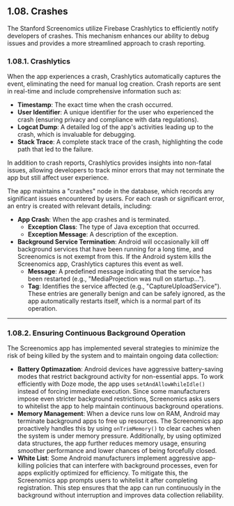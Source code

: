 ## 1.08. Crashes

The Stanford Screenomics utilize Firebase Crashlytics to efficiently notify developers of crashes. This mechanism enhances our ability to debug issues and provides a more streamlined approach to crash reporting.

### 1.08.1. Crashlytics

When the app experiences a crash, Crashlytics automatically captures the event, eliminating the need for manual log creation. Crash reports are sent in real-time and include comprehensive information such as:
* **Timestamp**: The exact time when the crash occurred.
* **User Identifier**: A unique identifier for the user who experienced the crash (ensuring privacy and compliance with data regulations).
* **Logcat Dump**: A detailed log of the app's activities leading up to the crash, which is invaluable for debugging.
* **Stack Trace**: A complete stack trace of the crash, highlighting the code path that led to the failure.

In addition to crash reports, Crashlytics provides insights into non-fatal issues, allowing developers to track minor errors that may not terminate the app but still affect user experience.

The app maintains a "crashes" node in the database, which records any significant issues encountered by users. For each crash or significant error, an entry is created with relevant details, including:
* **App Crash**: When the app crashes and is terminated.
  * **Exception Class**: The type of Java exception that occurred.
  * **Exception Message**: A description of the exception.
* **Background Service Termination**: Android will occasionally kill off background services that have been running for a long time, and Screenomics is not exempt from this. If the Android system kills the Screenomics app, Crashlytics captures this event as well.
  * **Message**: A predefined message indicating that the service has been restarted (e.g., "MediaProjection was null on startup…").
  * **Tag**: Identifies the service affected (e.g., "CaptureUploadService").
These entries are generally benign and can be safely ignored, as the app automatically restarts itself, which is a normal part of its operation.

---

### 1.08.2. Ensuring Continuous Background Operation

The Screenomics app has implemented several strategies to minimize the risk of being killed by the system and to maintain ongoing data collection:

* **Battery Optimazation**: Android devices have aggressive battery-saving modes that restrict background activity for non-essential apps. To work efficiently with Doze mode, the app uses `setAndAllowWhileIdle()` instead of forcing immediate execution. Since some manufacturers impose even stricter background restrictions, Screenomics asks users to whitelist the app to help maintain continuous background operations.
* **Memory Management**: When a device runs low on RAM, Android may terminate background apps to free up resources. The Screenomics app proactively handles this by using `onTrimMemory()` to clear caches when the system is under memory pressure. Additionally, by using optimized data structures, the app further reduces memory usage, ensuring smoother performance and lower chances of being forcefully closed.
* **White List**: Some Android manufacturers implement aggressive app-killing policies that can interfere with background processes, even for apps explicitly optimized for efficiency. To mitigate this, the Screenomics app prompts users to whitelist it after completing registration. This step ensures that the app can run continuously in the background without interruption and improves data collection reliability.





